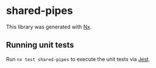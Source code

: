 # shared-pipes

This library was generated with [Nx](https://nx.dev).

## Running unit tests

Run `nx test shared-pipes` to execute the unit tests via [Jest](https://jestjs.io).
